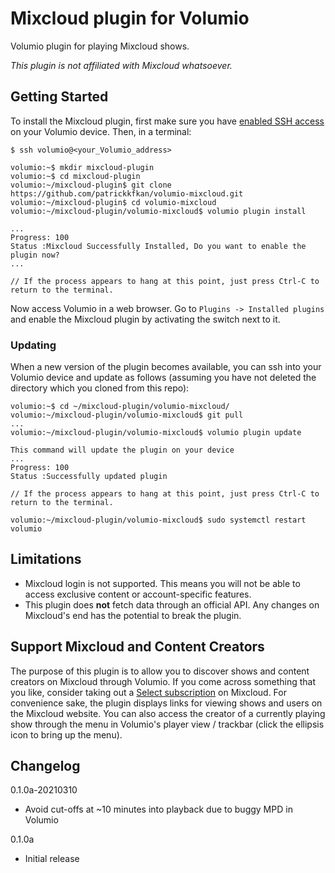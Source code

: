 # Mixcloud plugin for Volumio

Volumio plugin for playing Mixcloud shows.

*This plugin is not affiliated with Mixcloud whatsoever.*

## Getting Started

To install the Mixcloud plugin, first make sure you have [enabled SSH access](https://volumio.github.io/docs/User_Manual/SSH.html) on your Volumio device. Then, in a terminal:

```
$ ssh volumio@<your_Volumio_address>

volumio:~$ mkdir mixcloud-plugin
volumio:~$ cd mixcloud-plugin
volumio:~/mixcloud-plugin$ git clone https://github.com/patrickkfkan/volumio-mixcloud.git
volumio:~/mixcloud-plugin$ cd volumio-mixcloud
volumio:~/mixcloud-plugin/volumio-mixcloud$ volumio plugin install

...
Progress: 100
Status :Mixcloud Successfully Installed, Do you want to enable the plugin now?
...

// If the process appears to hang at this point, just press Ctrl-C to return to the terminal.
```

Now access Volumio in a web browser. Go to ``Plugins -> Installed plugins`` and enable the Mixcloud plugin by activating the switch next to it.

### Updating

When a new version of the plugin becomes available, you can ssh into your Volumio device and update as follows (assuming you have not deleted the directory which you cloned from this repo):

```
volumio:~$ cd ~/mixcloud-plugin/volumio-mixcloud/
volumio:~/mixcloud-plugin/volumio-mixcloud$ git pull
...
volumio:~/mixcloud-plugin/volumio-mixcloud$ volumio plugin update

This command will update the plugin on your device
...
Progress: 100
Status :Successfully updated plugin

// If the process appears to hang at this point, just press Ctrl-C to return to the terminal.

volumio:~/mixcloud-plugin/volumio-mixcloud$ sudo systemctl restart volumio
```

## Limitations

- Mixcloud login is not supported. This means you will not be able to access exclusive content or account-specific features.
- This plugin does **not** fetch data through an official API. Any changes on Mixcloud's end has the potential to break the plugin.

## Support Mixcloud and Content Creators

The purpose of this plugin is to allow you to discover shows and content creators on Mixcloud through Volumio. If you come across something that you like, consider taking out a [Select subscription](https://www.mixcloud.com/select/) on Mixcloud. For convenience sake, the plugin displays links for viewing shows and users on the Mixcloud website. You can also access the creator of a currently playing show through the menu in Volumio's player view / trackbar (click the ellipsis icon to bring up the menu).

## Changelog

0.1.0a-20210310
- Avoid cut-offs at ~10 minutes into playback due to buggy MPD in Volumio

0.1.0a
- Initial release
